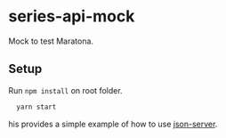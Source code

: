 # series-api-mock

Mock to test Maratona.

## Setup

Run `npm install` on root folder.

```bash
  yarn start
```

his provides a simple example of how to use [json-server](https://github.com/typicode/json-server).
